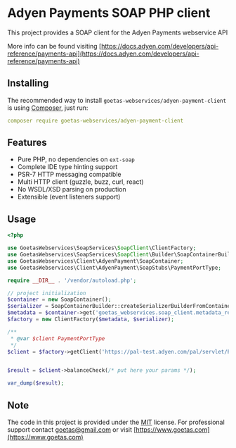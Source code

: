 # Adyen Payments SOAP PHP client

This project provides a SOAP client for the Adyen Payments webservice API

More info can be found visiting [https://docs.adyen.com/developers/api-reference/payments-api](https://docs.adyen.com/developers/api-reference/payments-api) 

## Installing

The recommended way to install `goetas-webservices/adyen-payment-client` is using [Composer](https://getcomposer.org/), just run:

```yaml
composer require goetas-webservices/adyen-payment-client
```
## Features

- Pure PHP, no dependencies on `ext-soap`
- Complete IDE type hinting support
- PSR-7 HTTP messaging compatible
- Multi HTTP client (guzzle, buzz, curl, react)
- No WSDL/XSD parsing on production
- Extensible (event listeners support)

## Usage

```php
<?php

use GoetasWebservices\SoapServices\SoapClient\ClientFactory;
use GoetasWebservices\SoapServices\SoapClient\Builder\SoapContainerBuilder;
use GoetasWebservices\Client\AdyenPayment\SoapContainer;
use GoetasWebservices\Client\AdyenPayment\SoapStubs\PaymentPortType;

require __DIR__ . '/vendor/autoload.php';

// project initialization
$container = new SoapContainer();
$serializer = SoapContainerBuilder::createSerializerBuilderFromContainer($container)->build();
$metadata = $container->get('goetas_webservices.soap_client.metadata_reader');
$factory = new ClientFactory($metadata, $serializer);

/**
 * @var $client PaymentPortType
 */
$client = $factory->getClient('https://pal-test.adyen.com/pal/servlet/Payment/v40?wsdl','PaymentHttpPort', 'Payment');


$result = $client->balanceCheck(/* put here your params */);

var_dump($result);

```

## Note 

The code in this project is provided under the 
[MIT](https://opensource.org/licenses/MIT) license. 
For professional support 
contact [goetas@gmail.com](mailto:goetas@gmail.com) 
or visit [https://www.goetas.com](https://www.goetas.com)
